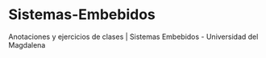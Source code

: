 # Sistemas-Embebidos
Anotaciones y ejercicios de clases | Sistemas Embebidos - Universidad del Magdalena
